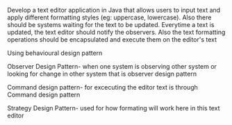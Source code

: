Develop a text editor application in Java that allows users to input text and apply
 different formatting styles (eg: uppercase, lowercase). Also there should be systems
  waiting for the text to be updated. Everytime a text is updated, the text editor
  should notify the observers. Also the text formatting operations should be
  encapsulated and execute them on the editor's text


  Using behavioural design pattern
  
Observer Design Pattern- when one system is observing other system or looking for change in other system that is 
observer design pattern


Command design pattern- for excecuting the editor text is through Command design pattern

Strategy Design Pattern- used for how formating will work here in this text editor 
